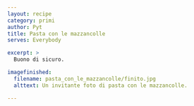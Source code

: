 ```yaml
---
layout: recipe
category: primi
author: Pyt
title: Pasta con le mazzancolle
serves: Everybody

excerpt: >
  Buono di sicuro.

imagefinished:
  filename: pasta_con_le_mazzancolle/finito.jpg
  alttext: Un invitante foto di pasta con le mazzancolle.

---
```


